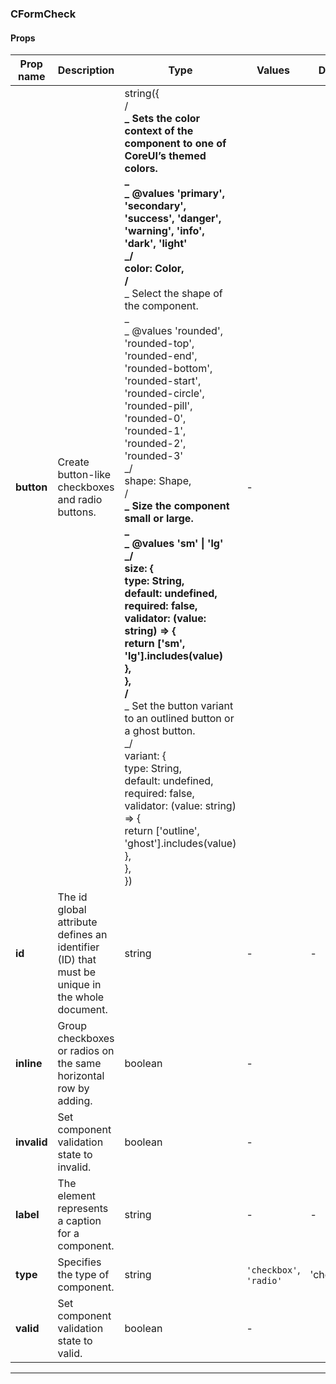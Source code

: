 ### CFormCheck

#### Props

| Prop name   | Description                                                                                   | Type                                                                                                                                                                                                                                                                                                                                                                                                                                                                                                                                                                                                                                                                                                                                                                                                                                                                                                                                                                                                                                  | Values                  | Default    |
| ----------- | --------------------------------------------------------------------------------------------- | ------------------------------------------------------------------------------------------------------------------------------------------------------------------------------------------------------------------------------------------------------------------------------------------------------------------------------------------------------------------------------------------------------------------------------------------------------------------------------------------------------------------------------------------------------------------------------------------------------------------------------------------------------------------------------------------------------------------------------------------------------------------------------------------------------------------------------------------------------------------------------------------------------------------------------------------------------------------------------------------------------------------------------------- | ----------------------- | ---------- |
| **button**  | Create button-like checkboxes and radio buttons.                                              | string({<br> /**<br> _ Sets the color context of the component to one of CoreUI’s themed colors.<br> _<br> _ @values 'primary', 'secondary', 'success', 'danger', 'warning', 'info', 'dark', 'light'<br> _/<br> color: Color,<br> /**<br> _ Select the shape of the component.<br> _<br> _ @values 'rounded', 'rounded-top', 'rounded-end', 'rounded-bottom', 'rounded-start', 'rounded-circle', 'rounded-pill', 'rounded-0', 'rounded-1', 'rounded-2', 'rounded-3'<br> _/<br> shape: Shape,<br> /**<br> _ Size the component small or large.<br> _<br> _ @values 'sm' \| 'lg'<br> _/<br> size: {<br> type: String,<br> default: undefined,<br> required: false,<br> validator: (value: string) => {<br> return ['sm', 'lg'].includes(value)<br> },<br> },<br> /**<br> _ Set the button variant to an outlined button or a ghost button.<br> _/<br> variant: {<br> type: String,<br> default: undefined,<br> required: false,<br> validator: (value: string) => {<br> return ['outline', 'ghost'].includes(value)<br> },<br> },<br>}) | -                       |            |
| **id**      | The id global attribute defines an identifier (ID) that must be unique in the whole document. | string                                                                                                                                                                                                                                                                                                                                                                                                                                                                                                                                                                                                                                                                                                                                                                                                                                                                                                                                                                                                                                | -                       | -          |
| **inline**  | Group checkboxes or radios on the same horizontal row by adding.                              | boolean                                                                                                                                                                                                                                                                                                                                                                                                                                                                                                                                                                                                                                                                                                                                                                                                                                                                                                                                                                                                                               | -                       |            |
| **invalid** | Set component validation state to invalid.                                                    | boolean                                                                                                                                                                                                                                                                                                                                                                                                                                                                                                                                                                                                                                                                                                                                                                                                                                                                                                                                                                                                                               | -                       |            |
| **label**   | The element represents a caption for a component.                                             | string                                                                                                                                                                                                                                                                                                                                                                                                                                                                                                                                                                                                                                                                                                                                                                                                                                                                                                                                                                                                                                | -                       | -          |
| **type**    | Specifies the type of component.                                                              | string                                                                                                                                                                                                                                                                                                                                                                                                                                                                                                                                                                                                                                                                                                                                                                                                                                                                                                                                                                                                                                | `'checkbox'`, `'radio'` | 'checkbox' |
| **valid**   | Set component validation state to valid.                                                      | boolean                                                                                                                                                                                                                                                                                                                                                                                                                                                                                                                                                                                                                                                                                                                                                                                                                                                                                                                                                                                                                               | -                       |            |

---

